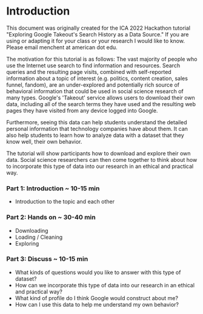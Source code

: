 # Introduction

This document was originally created for the ICA 2022 Hackathon tutorial "Exploring Google 
Takeout's Search History as a Data Source." If you are using or adapting it for your class 
or your research I would like to know. Please email menchent at american dot edu.

The motivation for this tutorial is as follows: The vast majority of people who use the Internet 
use search to find information and resources. Search queries and the resulting page visits, 
combined with self-reported information about a topic of interest (e.g. politics, content creation, 
sales funnel, fandom), are an under-explored and potentially rich source of behavioral information 
that could be used in social science research of many types. Google's 'Takeout' service allows users 
to download their own data, including all of the search terms they have used and the resulting 
web pages they have visited from any device logged into Google.

Furthermore, seeing this data can help students understand the detailed personal information
that technology companies have about them. It can also help students to learn how to analyze
data with a dataset that they know well, their own behavior. 

The tutorial will show participants how to download and explore their own data.
Social science researchers can then come together 
to think about how to incorporate this type of data into our research in an ethical 
and practical way. 

### Part 1: Introduction ~ 10-15 min

- Introduction to the topic and each other

### Part 2: Hands on ~ 30-40 min

- Downloading 
- Loading / Cleaning 
- Exploring 

### Part 3: Discuss ~ 10-15 min

- What kinds of questions would you like to answer with this type of dataset?
- How can we incorporate this type of data into our research in an ethical and practical way?
- What kind of profile do I think Google would construct about me?
- How can I use this data to help me understand my own behavior?
